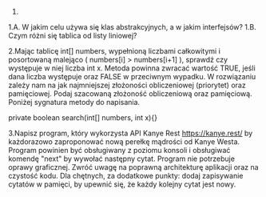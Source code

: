 1.
1.A. W jakim celu używa się klas abstrakcyjnych, a w jakim interfejsów?
1.B. Czym różni się tablica od listy liniowej?


2.Mając tablicę int[] numbers, wypełnioną liczbami całkowitymi i posortowaną malejąco ( numbers[i] > numbers[i+1] ), sprawdź czy występuje w niej liczba int x. Metoda powinna zwracać wartość TRUE, jeśli dana liczba występuje oraz FALSE w przeciwnym wypadku. W rozwiązaniu zależy nam na jak najmniejszej złożoności obliczeniowej (priorytet) oraz pamięciowej. Podaj szacowaną złożoność obliczeniową oraz pamięciową. Poniżej sygnatura metody do napisania.

private boolean search(int[] numbers, int x){}

3.Napisz program, który wykorzysta API Kanye Rest https://kanye.rest/ by każdorazowo zaproponować nową perełkę mądrości od Kanye Westa. Program powinien być obsługiwany z poziomu konsoli i obsługiwać komendę "next" by wywołać następny cytat. Program nie potrzebuje oprawy graficznej. Zwróć uwagę na poprawną architekturę aplikacji oraz na czystość kodu.
Dla chętnych, za dodatkowe punkty: dodaj zapisywanie cytatów w pamięci, by upewnić się, że każdy kolejny cytat jest nowy. 

